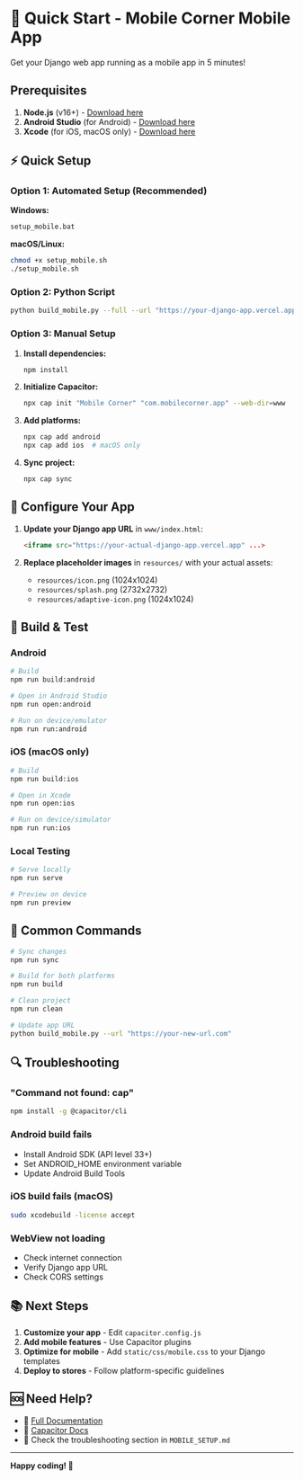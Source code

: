 # 🚀 Quick Start - Mobile Corner Mobile App

Get your Django web app running as a mobile app in 5 minutes!

## Prerequisites

1. **Node.js** (v16+) - [Download here](https://nodejs.org/)
2. **Android Studio** (for Android) - [Download here](https://developer.android.com/studio)
3. **Xcode** (for iOS, macOS only) - [Download here](https://developer.apple.com/xcode/)

## ⚡ Quick Setup

### Option 1: Automated Setup (Recommended)

**Windows:**
```bash
setup_mobile.bat
```

**macOS/Linux:**
```bash
chmod +x setup_mobile.sh
./setup_mobile.sh
```

### Option 2: Python Script

```bash
python build_mobile.py --full --url "https://your-django-app.vercel.app"
```

### Option 3: Manual Setup

1. **Install dependencies:**
   ```bash
   npm install
   ```

2. **Initialize Capacitor:**
   ```bash
   npx cap init "Mobile Corner" "com.mobilecorner.app" --web-dir=www
   ```

3. **Add platforms:**
   ```bash
   npx cap add android
   npx cap add ios  # macOS only
   ```

4. **Sync project:**
   ```bash
   npx cap sync
   ```

## 🔧 Configure Your App

1. **Update your Django app URL** in `www/index.html`:
   ```html
   <iframe src="https://your-actual-django-app.vercel.app" ...>
   ```

2. **Replace placeholder images** in `resources/` with your actual assets:
   - `resources/icon.png` (1024x1024)
   - `resources/splash.png` (2732x2732)
   - `resources/adaptive-icon.png` (1024x1024)

## 📱 Build & Test

### Android
```bash
# Build
npm run build:android

# Open in Android Studio
npm run open:android

# Run on device/emulator
npm run run:android
```

### iOS (macOS only)
```bash
# Build
npm run build:ios

# Open in Xcode
npm run open:ios

# Run on device/simulator
npm run run:ios
```

### Local Testing
```bash
# Serve locally
npm run serve

# Preview on device
npm run preview
```

## 🎯 Common Commands

```bash
# Sync changes
npm run sync

# Build for both platforms
npm run build

# Clean project
npm run clean

# Update app URL
python build_mobile.py --url "https://your-new-url.com"
```

## 🔍 Troubleshooting

### "Command not found: cap"
```bash
npm install -g @capacitor/cli
```

### Android build fails
- Install Android SDK (API level 33+)
- Set ANDROID_HOME environment variable
- Update Android Build Tools

### iOS build fails (macOS)
```bash
sudo xcodebuild -license accept
```

### WebView not loading
- Check internet connection
- Verify Django app URL
- Check CORS settings

## 📚 Next Steps

1. **Customize your app** - Edit `capacitor.config.js`
2. **Add mobile features** - Use Capacitor plugins
3. **Optimize for mobile** - Add `static/css/mobile.css` to your Django templates
4. **Deploy to stores** - Follow platform-specific guidelines

## 🆘 Need Help?

- 📖 [Full Documentation](MOBILE_SETUP.md)
- 🔧 [Capacitor Docs](https://capacitorjs.com/docs)
- 💬 Check the troubleshooting section in `MOBILE_SETUP.md`

---

**Happy coding! 🚀** 